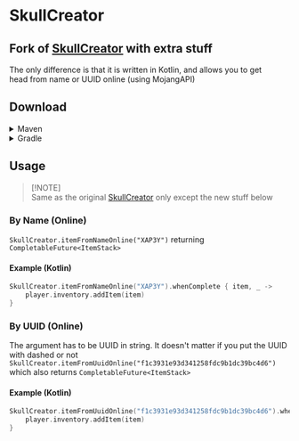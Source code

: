 # SkullCreator

## Fork of [SkullCreator](https://github.com/deanveloper/SkullCreator) with extra stuff

The only difference is that it is written in Kotlin, and allows you to get <br>
head from name or UUID online (using MojangAPI)

## Download

<details>
<summary>Maven</summary>

First, add JitPack to your repositories

```xml
<repository>
    <id>jitpack.io</id>
    <url>https://jitpack.io</url>
  </repository>
```

Then add this as dependency

```xml
<dependency>
    <groupId>com.github.xap3y</groupId>
    <artifactId>SkullCreator</artifactId>
    <version>b3fa7232c18f71b9d5e105aa68087f3b8efcbd50</version>
    <scope>compile</scope>
</dependency>
```

</details>


<details>
<summary>Gradle</summary>

#### Soon!

</details>

## Usage

> [!NOTE]\
> Same as the original [SkullCreator](https://github.com/deanveloper/SkullCreator) only except the new stuff below


### By Name (Online)

`SkullCreator.itemFromNameOnline("XAP3Y")` returning `CompletableFuture<ItemStack>` <br>

#### Example (Kotlin)
```kotlin
SkullCreator.itemFromNameOnline("XAP3Y").whenComplete { item, _ ->
    player.inventory.addItem(item)
}
```

### By UUID (Online)

The argument has to be UUID in string. It doesn't matter if you put the UUID with dashed or not <br>
`SkullCreator.itemFromUuidOnline("f1c3931e93d341258fdc9b1dc39bc4d6")` <br> 
which also returns `CompletableFuture<ItemStack>`

#### Example (Kotlin)
```kotlin
SkullCreator.itemFromUuidOnline("f1c3931e93d341258fdc9b1dc39bc4d6").whenComplete { item, _ ->
    player.inventory.addItem(item)
}
```





